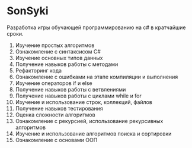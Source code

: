 # SonSyki
Разработка игры обучающей программированию на c# в кратчайшие сроки.
1.	Изучение простых алгоритмов
2.	Ознакомление с синтаксисом C#
3.	Изучение основных типов данных
4.	Получение навыков работы с методами
5.	Рефакторинг кода
6.	Ознакомление с ошибками на этапе компиляции и выполнения
7.	Изучение операторов if и else
8.	Получение навыков работы с ветвлениями
9.	Получение навыков работы с циклами while и for
10.	Изучение и использование строк, коллекций, файлов
11.	Получение навыков тестирования
12.	Оценка сложности алгоритмов
13.	Ознакомление с рекурсией, использование рекурсивных алгоритмов
14.	Изучение и использование алгоритмов поиска и сортировки
15. Ознакомление с основами ООП
